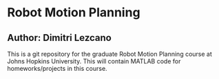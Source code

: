 # Robot Motion Planning
## Author: Dimitri Lezcano
This is a git repository for the graduate Robot Motion Planning course at Johns Hopkins University.
This will contain MATLAB code for homeworks/projects in this course.

